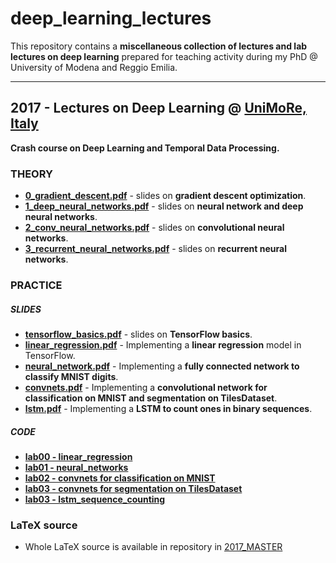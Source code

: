 # deep_learning_lectures

This repository contains a **miscellaneous collection of lectures and lab lectures on deep learning** prepared for teaching activity during my PhD @ University of Modena and Reggio Emilia.

---

## 2017 - Lectures on Deep Learning @ [UniMoRe, Italy](http://www.mastermumet.unimore.it/)
**Crash course on Deep Learning and Temporal Data Processing.**
### THEORY
  - **[0_gradient_descent.pdf](https://github.com/ndrplz/deep_learning_lectures/tree/master/2017_MASTER/slides/main_gradient_descent.pdf)** - slides on **gradient descent optimization**.
  - **[1_deep_neural_networks.pdf](https://github.com/ndrplz/deep_learning_lectures/tree/master/2017_MASTER/slides/main_dnn.pdf)** -  slides on **neural network and deep neural networks**.
  - **[2_conv_neural_networks.pdf](https://github.com/ndrplz/deep_learning_lectures/tree/master/2017_MASTER/slides/main_cnn.pdf)** - slides on **convolutional neural networks**.
  - **[3_recurrent_neural_networks.pdf](https://github.com/ndrplz/deep_learning_lectures/tree/master/2017_MASTER/slides/main_rnn.pdf)** - slides on **recurrent neural networks**.

### PRACTICE

##### SLIDES
  - **[tensorflow_basics.pdf](https://github.com/ndrplz/deep_learning_lectures/blob/master/2017_MASTER/slides/tensorflow_00_intro.pdf)** - slides on **TensorFlow basics**.
  - **[linear_regression.pdf](https://github.com/ndrplz/deep_learning_lectures/blob/master/2017_MASTER/slides/tensorflow_00_regression.pdf)** - Implementing a **linear regression** model in TensorFlow.
  - **[neural_network.pdf](https://github.com/ndrplz/deep_learning_lectures/blob/master/2017_MASTER/slides/tensorflow_01_neural_nets.pdf)** - Implementing a **fully connected network to classify MNIST digits**.
  - **[convnets.pdf](https://github.com/ndrplz/deep_learning_lectures/blob/master/2017_MASTER/slides/tensorflow_02_convnets.pdf)** - Implementing a **convolutional network for classification on MNIST and segmentation on TilesDataset**.
  - [**lstm.pdf**](https://github.com/ndrplz/deep_learning_lectures/blob/master/2017_MASTER/slides/tensorflow_03_lstm.pdf) - Implementing a **LSTM to count ones in binary sequences**.

##### CODE
  - **[lab00 - linear_regression](https://github.com/ndrplz/deep_learning_lectures/blob/master/2017_MASTER/lab_code/lab_00_regression.py)**
  - **[lab01 - neural_networks](https://github.com/ndrplz/deep_learning_lectures/blob/master/2017_MASTER/lab_code/lab_01_neural_network.py)**
  - **[lab02 - convnets for classification on MNIST](https://github.com/ndrplz/deep_learning_lectures/blob/master/2017_MASTER/lab_code/lab_02_convnet_classification.py)**
  - **[lab03 - convnets for segmentation on TilesDataset](https://github.com/ndrplz/deep_learning_lectures/blob/master/2017_MASTER/lab_code/lab_03_convnet_segmentation.py)**
  - **[lab03 - lstm_sequence_counting](https://github.com/ndrplz/deep_learning_lectures/blob/master/2017_MASTER/lab_code/lab_04_lstm_sequence_counting.py)**
  
### LaTeX source
  - Whole LaTeX source is available in repository in [2017_MASTER](https://github.com/ndrplz/deep_learning_lectures/blob/master/2017_MASTER)    
